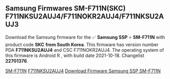 <h2>Samsung Firmwares SM-F711N(SKC) F711NKSU2AUJ4/F711NOKR2AUJ4/F711NKSU2AUJ3</h2>
Download the Samsung firmware for the ✅ <strong>Samsung SSP </strong> ⭐ <strong>SM-F711N</strong> with product code <strong>SKC</strong> <strong> from South Korea</strong>. This firmware has version number PDA <strong>F711NKSU2AUJ4</strong> and CSC F711NOKR2AUJ4. The operating system of this firmware is Android R , with build date 2021-10-18. Changelist <strong>22701376</strong>.


[SM-F711N](https://samfirm.shop/samsung/model/SM-F711N)
[F711NKSU2AUJ4](https://samfirm.shop/samsung/pda/F711NKSU2AUJ4)
[Download Firmware Samsung SSP SM-F711N](https://samfirm.shop/samsung/firmware/465903)
